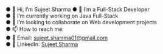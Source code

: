 
● 👋 Hi, I’m Sujeet Sharma
● 👀 I’m a Full-Stack Developer  
● 🌱 I’m currently working on Java Full-Stack  
● 💞️ I’m looking to collaborate on Web development projects  
● 📫 How to reach me:  
  ● 📧 Email: sujeet.sharrma01@gmail.com  
  ● 💬 LinkedIn: [Sujeet Sharma](https://www.linkedin.com/in/sujeet-sharma-19a306237/)
